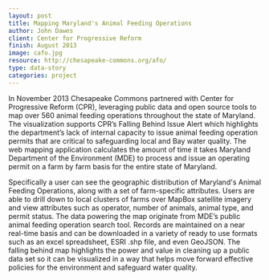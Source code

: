 ```yaml
---
layout: post
title: Mapping Maryland's Animal Feeding Operations
author: John Dawes
client: Center for Progressive Reform
finish: August 2013
image: cafo.jpg
resource: http://chesapeake-commons.org/afo/
type: data-story
categories: project
---
```


In November 2013 Chesapeake Commons partnered with Center for Progressive Reform (CPR), leveraging public data and open source tools to map over 560 animal feeding operations throughout the state of Maryland.  The visualization supports CPR’s Falling Behind Issue Alert which highlights the department’s lack of internal capacity to issue animal feeding operation permits that are critical to safeguarding local and Bay water quality. The web mapping application calculates the amount of time it takes Maryland Department of the Environment (MDE) to process and issue an operating permit on a farm by farm basis for the entire state of Maryland.  

Specifically a user can see the geographic distribution of Maryland's Animal Feeding Operations, along with a set of farm-specific attributes.  Users are able to drill down to local clusters of farms over MapBox satellite imagery and view attributes such as operator, number of animals, animal type, and permit status.  The data powering the map originate from MDE’s public animal feeding operation search tool.  Records are maintained on a near real-time basis and can be downloaded in a variety of ready to use formats such as an excel spreadsheet, ESRI .shp file, and even GeoJSON.  The falling behind map highlights the power and value in cleaning up a public data set so it can be visualized in a way that helps move forward effective policies for the environment and safeguard water quality.